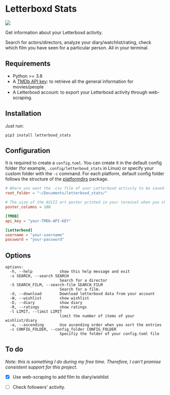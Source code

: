 # Letterboxd Stats

![](./example.gif)

Get information about your Letterboxd activity.

Search for actors/directors, analyze your diary/watchlist/rating, check which film you have seen for a particular person. All in your terminal.

## Requirements

- Python >= 3.8
- A [TMDb API key](https://www.themoviedb.org/documentation/api): to retrieve all the general information for movies/people
- A Letterboxd account: to export your Letterboxd activity through web-scraping.

## Installation
Just run:
```shell
pip3 install letterboxd_stats
```

## Configuration
It is required to create a `config.toml`. You can create it in the default config folder (for example, `.config/letterboxd_stats` in Linux) or specify your custom folder with the `-c` command. For each platform, default config folder follows the structure of the [platformdirs](https://github.com/platformdirs/platformdirs) package.

```toml
# Where you want the .csv file of your Letterboxd activity to be saved.
root_folder = "~/Documents/letterboxd_stats/"

# The size of the ASCII art poster printed in your terminal when you check the details of a movie. Set to 0 to disable 
poster_columns = 180

[TMDB]
api_key = "your-TMDb-API-KEY"

[Letterboxd]
username = "your-username"
password = "your-password"
```

## Options
```shell
options:
  -h, --help            show this help message and exit
  -s SEARCH, --search SEARCH
                        Search for a director
  -S SEARCH_FILM, --search-film SEARCH_FILM
                        Search for a film.
  -d, --download        Download letterboxd data from your account
  -W, --wishlist        show wishlist
  -D, --diary           show diary
  -R, --ratings         show ratings
  -l LIMIT, --limit LIMIT
                        limit the number of items of your wishlist/diary
  -a, --ascending       Use ascending order when you sort the entries
  -c CONFIG_FOLDER, --config_folder CONFIG_FOLDER
                        Specifiy the folder of your config.toml file
```
## To do
_Note: this is something I do during my free time. Therefore, I can't promise consistent support for this project._

- [x] Use web-scraping to add film to diary/wishlist

- [ ] Check followers' activity. 
